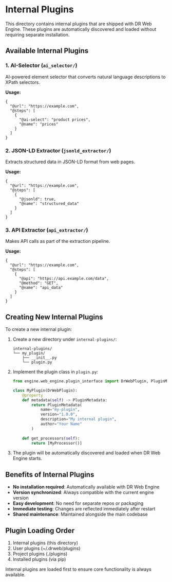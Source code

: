 # Internal Plugins

This directory contains internal plugins that are shipped with DR Web Engine. These plugins are automatically discovered and loaded without requiring separate installation.

## Available Internal Plugins

### 1. AI-Selector (`ai_selector/`)
AI-powered element selector that converts natural language descriptions to XPath selectors.

**Usage:**
```json5
{
  "@url": "https://example.com",
  "@steps": [
    {
      "@ai-select": "product prices",
      "@name": "prices"
    }
  ]
}
```

### 2. JSON-LD Extractor (`jsonld_extractor/`)
Extracts structured data in JSON-LD format from web pages.

**Usage:**
```json5
{
  "@url": "https://example.com",
  "@steps": [
    {
      "@jsonld": true,
      "@name": "structured_data"
    }
  ]
}
```

### 3. API Extractor (`api_extractor/`)
Makes API calls as part of the extraction pipeline.

**Usage:**
```json5
{
  "@url": "https://example.com",
  "@steps": [
    {
      "@api": "https://api.example.com/data",
      "@method": "GET",
      "@name": "api_data"
    }
  ]
}
```

## Creating New Internal Plugins

To create a new internal plugin:

1. Create a new directory under `internal-plugins/`:
   ```
   internal-plugins/
   └── my_plugin/
       ├── __init__.py
       └── plugin.py
   ```

2. Implement the plugin class in `plugin.py`:
   ```python
   from engine.web_engine.plugin_interface import DrWebPlugin, PluginMetadata
   
   class MyPlugin(DrWebPlugin):
       @property
       def metadata(self) -> PluginMetadata:
           return PluginMetadata(
               name="my-plugin",
               version="1.0.0",
               description="My internal plugin",
               author="Your Name"
           )
       
       def get_processors(self):
           return [MyProcessor()]
   ```

3. The plugin will be automatically discovered and loaded when DR Web Engine starts.

## Benefits of Internal Plugins

- **No installation required**: Automatically available with DR Web Engine
- **Version synchronized**: Always compatible with the current engine version
- **Easy development**: No need for separate repos or packaging
- **Immediate testing**: Changes are reflected immediately after restart
- **Shared maintenance**: Maintained alongside the main codebase

## Plugin Loading Order

1. Internal plugins (this directory)
2. User plugins (~/.drweb/plugins)
3. Project plugins (./plugins)
4. Installed plugins (via pip)

Internal plugins are loaded first to ensure core functionality is always available.
